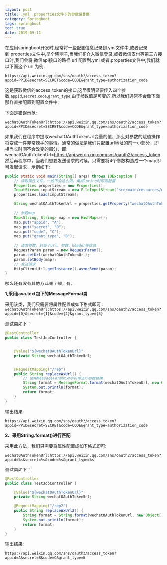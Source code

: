 ```yaml
---
layout: post
title: .yml .properties文件下的参数值替换
category: Springboot
tags: springboot
toc: true
date: 2019-09-11
---
```


在应用springboot开发时,经常将一些配置信息记录到.yml文件中,或者记录到.properties文件中,举个晓丽子,当我们在介入微信登录,或者微信支付等第三方接口时,我们会将
微信api接口的路径 url 配置到.yml 或者.properties文件中;我们就以下面这个 url 为例:

`https://api.weixin.qq.com/sns/oauth2/access_token?appid=PPID&secret=SECRET&code=CODE&grant_type=authorization_code`

这是获取微信的access_token的接口,这里很明显要传入四个参数,`appid`,`secret`,`code`,`grant_type`,由于参数值是可变的,所以我们通常不会像下面那样直接配置到配置文件中;

下面是错误示范:

`wechatOAuthTokenUrl:https://api.weixin.qq.com/sns/oauth2/access_token?appid=PPID&secret=SECRET&code=CODE&grant_type=authorization_code`

如果我们在程序中提取wechatOAuthTokenUrl变量的值，那么对参数的赋值操作将变成一件非常棘手的事情。通常的做法是我们只配置url地址的前一小部分，即相当长时间不会改变的部分，即:
wechatOAuthTokenUrl=https://api.weixin.qq.com/sns/oauth2/access_token
然后再程序中，当我们想要发送请求的时候，只需要将4个参数构造成一个map即可发起请求，示例如下:

```java
public static void main(String[] args) throws IOException {
    // 读取属性文件，一般不会这么做，集成Spring时可做配置
    Properties properties = new Properties();
    InputStream inputStream = new FileInputStream("src/main/resources/wechat.properties");
    properties.load(inputStream);
    
    String wechatOAuthTokenUrl = properties.getProperty("wechatOAuthTokenUrl");
    
    // 参数map
    Map<String, String> map = new HashMap<>();
    map.put("appid", "A");
    map.put("secret", "B");
    map.put("code", "C");
    map.put("grant_type", "D");
    
    // 请求参数，封装了url、参数、header等信息
    RequestParam param = new RequestParam();
    param.setUrl(wechatOAuthTokenUrl);
    param.setBody(map);
    // 发送请求
    HttpClientUtil.getInstance().asyncSend(param);
}
```

那么还有没有其他方式呢？额，有，

**1,采用java.text包下的MessageFormat类**


采用该类，我们只需要将属性配置成如下格式即可：
`wechatOAuthTokenUrl:https://api.weixin.qq.com/sns/oauth2/access_token?appid={0}&secret={1}&code={2}&grant_type={3}`

测试类如下：

```java
@RestController
public class TestJobController {


    @Value("${wechatOAuthTokenUrl}")
    private String wechatOAuthTokenUrl;


    @RequestMapping("/rep")
    public String replaceWxUrl() {
        // 使用MessageFormat对字符串进行参数替换
        String format = MessageFormat.format(wechatOAuthTokenUrl, new Object[]{"PPID", "SECRET", "CODE", "authorization_code"});
        System.out.println(format);
        return format;
    }
}

```

输出结果:

`https://api.weixin.qq.com/sns/oauth2/access_token?appid=PPID&secret=SECRET&code=CODE&grant_type=authorization_code`

**2、采用String.format()进行匹配**

采用此方法，我们只需要将属性配置成如下格式即可:

`wechatOAuthTokenUrl:https://api.weixin.qq.com/sns/oauth2/access_token?appid=%s&secret=%s&code=%s&grant_type=%s`

测试类如下：

```java
@RestController
public class TestJobController {

    @Value("${wechatOAuthTokenUrl}")
    private String wechatOAuthTokenUrl;

    @RequestMapping("/rep2")
    public String replaceWxUrl2() {
        String format = String.format(wechatOAuthTokenUrl, new Object[]{"A", "B", "C", "D"});
        System.out.println(format);
        return format;
    }
}
```
输出结果:

`https://api.weixin.qq.com/sns/oauth2/access_token?appid=A&secret=B&code=C&grant_type=D`